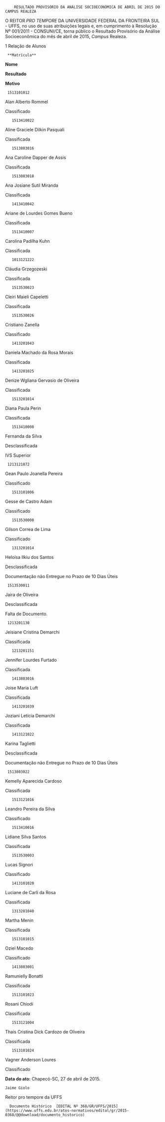         RESULTADO PROVISÓRIO DA ANÁLISE SOCIOECONÔMICA DE ABRIL DE 2015 DO CAMPUS REALEZA  

O REITOR *PRO TEMPORE* DA UNIVERSIDADE FEDERAL DA FRONTEIRA SUL - UFFS, no uso de suas atribuições legais e, em cumprimento à Resolução Nº 001/2011 - CONSUNI/CE, torna público o Resultado Provisório da Análise Socioeconômica do mês de abril de 2015, *Campus* Realeza.

 1 Relação de Alunos

     **Matrícula**

   **Nome**

   **Resultado**

   **Motivo**

     1513101012

   Alan Alberto Rommel

   Classificado

       1513410022

   Aline Graciele Dilkin Pasquali

   Classificada

       1513803016

   Ana Caroline Dapper de Assis

   Classificada

       1513803018

   Ana Josiane Sutil Miranda

   Classificada

       1413410042

   Ariane de Lourdes Gomes Bueno

   Classificada

       1513410007

   Carolina Padilha Kuhn

   Classificada

       1013121222

   Cláudia Grzegozeski

   Classificada

       1513530023

   Cleiri Maieli Capeletti

   Classificada

       1513530026

   Cristiano Zanella

   Classificado

       1413201043

   Daniela Machado da Rosa Morais

   Classificada

       1413201025

   Denize Wgliana Gervasio de Oliveira

   Classificada

       1513201014

   Diana Paula Perin

   Classificada

       1513410008

   Fernanda da Silva

   Desclassificada

   IVS Superior

     1213121072

   Gean Paulo Joanella Pereira

   Classificado

       1513101006

   Gesse de Castro Adam

   Classificado

       1513530008

   Gilson Correa de Lima

   Classificado

       1313201014

   Heloísa Ilkiu dos Santos

   Desclassificada

   Documentação não Entregue no Prazo de 10 Dias Úteis

     1513530011

   Jaira de Oliveira

   Desclassificada

   Falta de Documento.

     1213201130

   Jeisiane Cristina Demarchi

   Classificada

       1213201151

   Jennifer Lourdes Furtado

   Classificada

       1413803016

   Joise Maria Luft

   Classificada

       1413201039

   Joziani Letícia Demarchi

   Classificada

       1413121022

   Karina Taglietti

   Desclassificada

   Documentação não Entregue no Prazo de 10 Dias Úteis

     1513803022

   Kemelly Aparecida Cardoso

   Classificada

       1513121016

   Leandro Pereira da Silva

   Classificado

       1513410016

   Lidiane Silva Santos

   Classificada

       1513530003

   Lucas Signori

   Classificado

       1413101020

   Luciane de Carli da Rosa

   Classificada

       1313201040

   Martha Menin

   Classificada

       1513101015

   Oziel Macedo

   Classificado

       1413803001

   Ramunielly Bonatti

   Classificada

       1513101023

   Rosani Chiodi

   Classificada

       1513121004

   Thais Cristina Dick Cardozo de Oliveira

   Classificada

       1513101024

   Vagner Anderson Loures

   Classificado

        

   **Data do ato:** Chapecó-SC, 27 de abril de 2015.   
 

    Jaime Giolo   
 Reitor pro tempore da UFFS 

      Documento Histórico  [EDITAL Nº 368/GR/UFFS/2015](https://www.uffs.edu.br/atos-normativos/edital/gr/2015-0368/@@download/documento_historico)     
      
